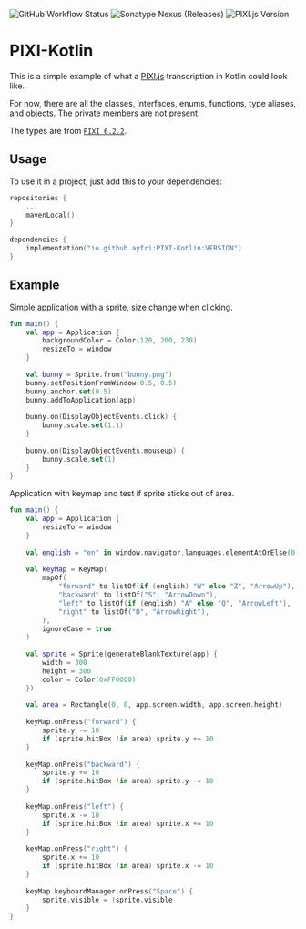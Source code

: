 ![GitHub Workflow Status](https://img.shields.io/github/workflow/status/Ayfri/PIXI-Kotlin/Kotlin%20CI?style=flat-square)
![Sonatype Nexus (Releases)](https://img.shields.io/nexus/r/io.github.ayfri/PIXI-Kotlin?server=https%3A%2F%2Fs01.oss.sonatype.org&style=flat-square&label=Latest%20Version)
![PIXI.js Version](https://img.shields.io/badge/pixi.js-6.2.2-blue?style=flat-square&logo=npm)

# PIXI-Kotlin

This is a simple example of what a [PIXI.js](https://github.com/pixijs/pixijs) transcription in Kotlin could look like.

For now, there are all the classes, interfaces, enums, functions, type aliases, and objects. The private members are not present.

The types are from [`PIXI 6.2.2`](https://github.com/pixijs/pixijs/releases/tag/v6.2.2).

## Usage

To use it in a project, just add this to your dependencies:

```kotlin
repositories {
	...
	mavenLocal()
}

dependencies {
	implementation("io.github.ayfri:PIXI-Kotlin:VERSION")
}
```

## Example

Simple application with a sprite, size change when clicking.

```kotlin
fun main() {
	val app = Application {
		backgroundColor = Color(120, 200, 230)
		resizeTo = window
	}
	
	val bunny = Sprite.from("bunny.png")
	bunny.setPositionFromWindow(0.5, 0.5)
	bunny.anchor.set(0.5)
	bunny.addToApplication(app)
	
	bunny.on(DisplayObjectEvents.click) {
		bunny.scale.set(1.1)
	}
	
	bunny.on(DisplayObjectEvents.mouseup) {
		bunny.scale.set(1)
	}
}
```

Application with keymap and test if sprite sticks out of area.

```kotlin
fun main() {
	val app = Application {
		resizeTo = window
	}
	
	val english = "en" in window.navigator.languages.elementAtOrElse(0) { window.navigator.language }
	
	val keyMap = KeyMap(
		mapOf(
			"forward" to listOf(if (english) "W" else "Z", "ArrowUp"),
			"backward" to listOf("S", "ArrowDown"),
			"left" to listOf(if (english) "A" else "Q", "ArrowLeft"),
			"right" to listOf("D", "ArrowRight"),
		),
		ignoreCase = true
	)
	
	val sprite = Sprite(generateBlankTexture(app) {
		width = 300
		height = 300
		color = Color(0xFF0000)
	})
	
	val area = Rectangle(0, 0, app.screen.width, app.screen.height)
	
	keyMap.onPress("forward") {
		sprite.y -= 10
		if (sprite.hitBox !in area) sprite.y += 10
	}
	
	keyMap.onPress("backward") {
		sprite.y += 10
		if (sprite.hitBox !in area) sprite.y -= 10
	}
	
	keyMap.onPress("left") {
		sprite.x -= 10
		if (sprite.hitBox !in area) sprite.x += 10
	}
	
	keyMap.onPress("right") {
		sprite.x += 10
		if (sprite.hitBox !in area) sprite.x -= 10
	}
	
	keyMap.keyboardManager.onPress("Space") {
		sprite.visible = !sprite.visible
	}
}
```
